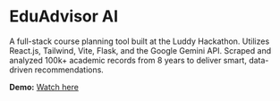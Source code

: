 # EduAdvisor AI

A full-stack course planning tool built at the Luddy Hackathon. Utilizes React.js, Tailwind, Vite, Flask, and the Google Gemini API. Scraped and analyzed 100k+ academic records from 8 years to deliver smart, data-driven recommendations.

**Demo:** [Watch here](https://www.youtube.com/watch?v=wH763f-kOBA)
